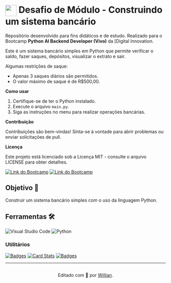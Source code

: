 <h1>
    <a href="https://www.dio.me/">
     <img align="center" width="35px" src="https://hermes.digitalinnovation.one/assets/diome/logo-minimized.png"></a>
    <span> Desafio de  Módulo - Construindo um sistema bancário</span>
</h1>

Repositório desenvolvido para fins didáticos e de estudo. Realizado para o Bootcamp **Python AI Backend Developer (Vivo)** da [Digital Innovation.

Este é um sistema bancário simples em Python que permite verificar o saldo, fazer saques, depósitos, visualizar o extrato e sair.

Algumas restrições de saque:

- Apenas 3 saques diários são permitidos.
- O valor máximo de saque é de R$500,00.

**Como usar**

1. Certifique-se de ter o Python instalado.
2. Execute o arquivo `main.py`.
3. Siga as instruções no menu para realizar operações bancárias.

**Contribuição**

Contribuições são bem-vindas! Sinta-se à vontade para abrir problemas ou enviar solicitações de pull.

**Licença**

Este projeto está licenciado sob a Licença MIT - consulte o arquivo LICENSE para obter detalhes.

[![Link do Bootcamp](https://img.shields.io/badge/▶-000?style=for-the-badge&logo=movie&logoColor=E94D5F)](https://web.dio.me/track/coding-future-vivo-python-ai-backend-developer) 
[![Link do Bootcamp](https://img.shields.io/badge/Acesse%20o%20Boobtcamp%20na%20Plataforma-E94D5F?style=for-the-badge)](https://web.dio.me/track/coding-future-vivo-python-ai-backend-developer)

## Objetivo 🎯
Construir um sistema bancário simples com o uso da linguagem Python.

## Ferramentas 🛠️
![Visual Studio Code](https://img.shields.io/badge/Visual%20Studio%20Code-0078d7.svg?style=for-the-badge&logo=visual-studio-code&logoColor=white)
![Python](https://img.shields.io/badge/python-3670A0?style=for-the-badge&logo=python&logoColor=ffdd54)


### Utilitários

[![Badges](https://img.shields.io/badge/Badges-30A3DC?style=for-the-badge)](https://github.com/digitalinnovationone/dio-lab-open-source/blob/main/utils/badges/badges.md)
[![Card Stats](https://img.shields.io/badge/Card%20Stats-E94D5F?style=for-the-badge)](https://github.com/digitalinnovationone/dio-lab-open-source/blob/main/utils/cards/github-stats.md)
[![Badges](https://img.shields.io/badge/Card%20Streak%20States-30A3DC?style=for-the-badge)](https://github.com/digitalinnovationone/dio-lab-open-source/blob/main/utils/cards/github-streak-stats.md)

---

##
<div align="center">Editado com 💙 por <a href="https://github.com/WilliandosSantos89">Willian</a>.</div>
